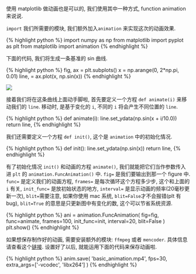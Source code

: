  
使用 matplotlib 做动画也是可以的, 我们使用其中一种方式, function animation 来说说.

`import` 我们所需要的模块, 我们额外加入`animation` 来实现这次的动画效果.

{% highlight python %}
import numpy as np
from matplotlib import pyplot as plt
from matplotlib import animation
{% endhighlight %}

下面的代码, 我们将生成一条基准的 sin 曲线.

{% highlight python %}
fig, ax = plt.subplots()
x = np.arange(0, 2*np.pi, 0.01)
line, = ax.plot(x, np.sin(x))
{% endhighlight %}

<img class="course-image" src="/static/results/plt/5_1_1.png">

接着我们将在这条曲线上面动手脚啦, 首先要定义一个方程 `def animate(i)`
来移动我们的 `line`. 移动时, 是基于变化的 `i`, 不同的 `i`
将会产生不同位置的 `line`.

{% highlight python %}
def animate(i):
    line.set_ydata(np.sin(x + i/10.0))
    return line,
{% endhighlight %}

我们还需要定义一个方程 `def init()`, 这个是 `animation` 中的初始化情况.

{% highlight python %}
def init():
    line.set_ydata(np.sin(x))
    return line,
{% endhighlight %}

有了初始化情况 `init()` 和动画的方程 `animate()`, 我们就能把它们当作参数传入进
`plt` 的 `animation.FuncAnimation()` 中. `fig=` 是我们要输出到那一个 figure 中.
`func=` 是定义我们的动画方程, `frames=` 是每次循环这个方程多少步, 这个和上面的 `i` 有关,
`init_func=` 是放初始状态的地方, `interval=` 是显示动画的频率(20毫秒更新一次),
`blit=`需要注意, 如果你使用 mac 系统, `blit=False`才不会报错(plt 有 bug),
 `blit=True` 的意思是只更新图中有变化的数, 这个可以节省系统资源.

{% highlight python %}
ani = animation.FuncAnimation(
    fig=fig, func=animate,
    frames=100, init_func=init,
    interval=20, blit=False
    )
plt.show()
{% endhighlight %}

如果想保存制作好的动画, 需要安装额外的模块: `ffmpeg` 或者 `mencoder`.
具体信息请查看这个[链接](http://matplotlib.sourceforge.net/api/animation_api.html).
设置好了以后, 就能运用下面的代码来保存动画啦.

{% highlight python %}
anim.save(
    'basic_animation.mp4',
    fps=30,
    extra_args=['-vcodec', 'libx264']
    )
{% endhighlight %}
